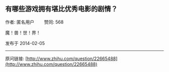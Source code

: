 ## 有哪些游戏拥有堪比优秀电影的剧情？

作者: 匿名用户&nbsp;&nbsp;&nbsp;&nbsp;&nbsp;&nbsp;&nbsp;&nbsp;赞同: 568


魔！兽！世！界！



发布于 2014-02-05



---
原问链接: [http://www.zhihu.com/question/22665488](http://www.zhihu.com/question/22665488)